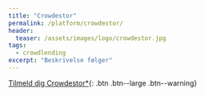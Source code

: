 ```yaml
---
title: "Crowdestor"
permalink: /platform/crowdestor/
header:
  teaser: /assets/images/logo/crowdestor.jpg
tags:
  - crowdlending
excerpt: "Beskrivelse følger"
---
```


[Tilmeld dig Crowdestor*](/go/crowdestor/){: .btn .btn--large .btn--warning}
